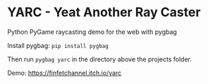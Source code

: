 # YARC - Yeat Another Ray Caster
Python PyGame raycasting demo for the web with pygbag

Install pygbag: `pip install pygbag`

Then run `pygbag yarc` in the directory above the projects folder.

Demo: https://finfetchannel.itch.io/yarc
